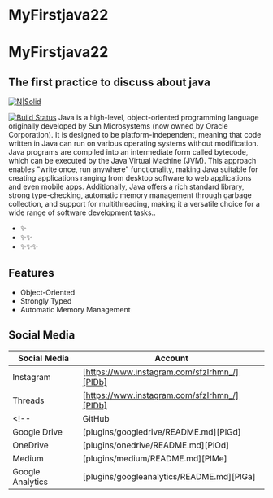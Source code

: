 # MyFirstjava22
# MyFirstjava22
## The first practice to discuss about java

[![N|Solid](https://cldup.com/dTxpPi9lDf.thumb.png)](https://nodesource.com/products/nsolid)

[![Build Status](https://travis-ci.org/joemccann/dillinger.svg?branch=master)](https://www.instagram.com/sfzlrhmn_/)
Java is a high-level, object-oriented programming language originally developed by Sun Microsystems (now owned by Oracle Corporation). It is designed to be platform-independent, meaning that code written in Java can run on various operating systems without modification. Java programs are compiled into an intermediate form called bytecode, which can be executed by the Java Virtual Machine (JVM). This approach enables "write once, run anywhere" functionality, making Java suitable for creating applications ranging from desktop software to web applications and even mobile apps. Additionally, Java offers a rich standard library, strong type-checking, automatic memory management through garbage collection, and support for multithreading, making it a versatile choice for a wide range of software development tasks..

-   ✨
-  ✨✨
- ✨✨✨

## Features

- Object-Oriented
- Strongly Typed
- Automatic Memory Management

## Social Media 

| Social Media | Account |
| ------ | ------ |
| Instagram | [https://www.instagram.com/sfzlrhmn_/][PlDb] |
| Threads | [https://www.instagram.com/sfzlrhmn_/][PlDb] |
<!-- | GitHub | [plugins/github/README.md][PlGh] |
| Google Drive | [plugins/googledrive/README.md][PlGd] |
| OneDrive | [plugins/onedrive/README.md][PlOd] |
| Medium | [plugins/medium/README.md][PlMe] |
| Google Analytics | [plugins/googleanalytics/README.md][PlGa] | -->
